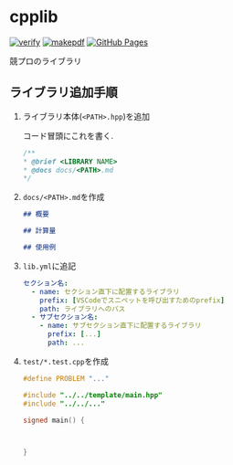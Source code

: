 # cpplib

[![verify](https://github.com/morioprog/cpplib/workflows/verify/badge.svg?branch=master)](https://github.com/morioprog/cpplib/actions?query=workflow%3Averify+branch%3Amaster)
[![makepdf](https://github.com/morioprog/cpplib/workflows/makepdf/badge.svg)](https://github.com/morioprog/cpplib/actions?query=workflow%3Amakepdf+branch%3Amaster)
[![GitHub Pages](https://img.shields.io/static/v1?label=GitHub+Pages&message=+&color=brightgreen&logo=github)](https://morioprog.github.io/cpplib/)

競プロのライブラリ

## ライブラリ追加手順

1. ライブラリ本体(`<PATH>.hpp`)を追加

    コード冒頭にこれを書く.

    ```cpp
    /**
    * @brief <LIBRARY NAME>
    * @docs docs/<PATH>.md
    */
    ```

1. `docs/<PATH>.md`を作成

    ```md
    ## 概要

    ## 計算量

    ## 使用例

    ```

1. `lib.yml`に追記

    ```yml
    セクション名:
      - name: セクション直下に配置するライブラリ
        prefix: [VSCodeでスニペットを呼び出すためのprefix]
        path: ライブラリへのパス
      - サブセクション名:
        - name: サブセクション直下に配置するライブラリ
          prefix: [...]
          path: ...
    ```

1. `test/*.test.cpp`を作成

    ```cpp
    #define PROBLEM "..."

    #include "../../template/main.hpp"
    #include "../../..."

    signed main() {



    }
    ```
